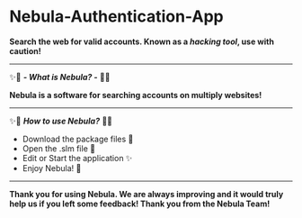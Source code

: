 # Nebula-Authentication-App
**Search the web for valid accounts. Known as a *hacking tool*, use with caution!**
_________________________________________________________________________________________________________________________________________________________________________
✨🔮 ***- What is Nebula? -*** 🔮✨

**Nebula is a software for searching accounts on multiply websites!**
_________________________________________________________________________________________________________________________________________________________________________

✨🔮 ***How to use Nebula?*** 🔮✨

- Download the package files 💾
- Open the .slm file 📂
- Edit or Start the application ✨
- Enjoy Nebula! 🎉
_________________________________________________________________________________________________________________________________________________________________________



**Thank you for using Nebula. We are always improving and it would truly help us if you left some feedback! Thank you from the Nebula Team!**
